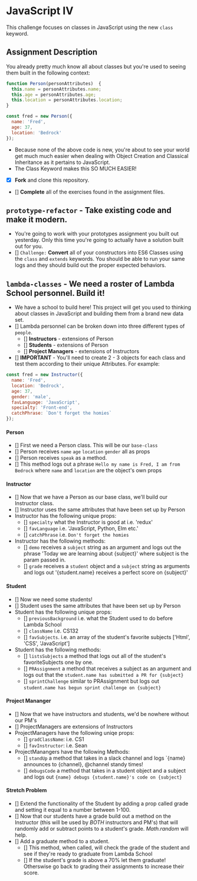# JavaScript IV

This challenge focuses on classes in JavaScript using the new `class` keyword.

## Assignment Description

You already pretty much know all about classes but you're used to seeing them built in the following context:

```js
function Person(personAttributes)  {
  this.name = personAttributes.name;
  this.age = personAttributes.age;
  this.location = personAttributes.location;
}

const fred = new Person({
  name: 'Fred',
  age: 37,
  location: 'Bedrock'
});
```

* Because none of the above code is new, you're about to see your world get much much easier when dealing with Object Creation and Classical Inheritance as it pertains to JavaScript.
* The Class Keyword makes this SO MUCH EASIER!
* [x] **Fork** and clone this repository.
* [] **Complete** all of the exercises found in the assignment files.

## `prototype-refactor` - Take existing code and make it modern.

* You're going to work with your prototypes assignment you built out yesterday. Only this time you're going to actually have a solution built out for you.
* [] `Challenge:` **Convert** all of your constructors into ES6 Classes using the `class` and `extends` keywords. You should be able to run your same logs and they should build out the proper expected behaviors.

## `lambda-classes` - We need a roster of Lambda School personnel. Build it!

* We have a school to build here! This project will get you used to thinking about classes in JavaScript and building them from a brand new data set.
* [] Lambda personnel can be broken down into three different types of `people`.
  * [] **Instructors** - extensions of Person
  * [] **Students** - extensions of Person
  * [] **Project Managers** - extensions of Instructors
* [] **IMPORTANT** - You'll need to create 2 - 3 objects for each class and test them according to their unique Attributes. For example:

```js
const fred = new Instructor({
  name: 'Fred',
  location: 'Bedrock',
  age: 37,
  gender: 'male',
  favLanguage: 'JavaScript',
  specialty: 'Front-end',
  catchPhrase: `Don't forget the homies`
});
```

#### Person

* [] First we need a Person class. This will be our `base-class`
* [] Person receives `name` `age` `location` `gender` all as props
* [] Person receives `speak` as a method.
* [] This method logs out a phrase `Hello my name is Fred, I am from Bedrock` where `name` and `location` are the object's own props

#### Instructor

* [] Now that we have a Person as our base class, we'll build our Instructor class.
* [] Instructor uses the same attributes that have been set up by Person
* Instructor has the following unique props:
  * [] `specialty` what the Instructor is good at i.e. 'redux'
  * [] `favLanguage` i.e. 'JavaScript, Python, Elm etc.'
  * [] `catchPhrase` i.e. `Don't forget the homies`
* Instructor has the following methods:
  * [] `demo` receives a `subject` string as an argument and logs out the phrase 'Today we are learning about {subject}' where subject is the param passed in.
  * [] `grade` receives a `student` object and a `subject` string as arguments and logs out '{student.name} receives a perfect score on {subject}'

#### Student

* [] Now we need some students!
* [] Student uses the same attributes that have been set up by Person
* Student has the following unique props:
  * [] `previousBackground` i.e. what the Student used to do before Lambda School
  * [] `className` i.e. CS132
  * [] `favSubjects`. i.e. an array of the student's favorite subjects ['Html', 'CSS', 'JavaScript']
* Student has the following methods:
  * [] `listsSubjects` a method that logs out all of the student's favoriteSubjects one by one.
  * [] `PRAssignment` a method that receives a subject as an argument and logs out that the `student.name has submitted a PR for {subject}`
  * [] `sprintChallenge` similar to PRAssignment but logs out `student.name has begun sprint challenge on {subject}`

#### Project Mananger

* [] Now that we have instructors and students, we'd be nowhere without our PM's
* [] ProjectManagers are extensions of Instructors
* ProjectManagers have the following uniqe props:
  * [] `gradClassName`: i.e. CS1
  * [] `favInstructor`: i.e. Sean
* ProjectManangers have the following Methods:
  * [] `standUp` a method that takes in a slack channel and logs `{name} announces to {channel}, @channel standy times!​​​​​
  * [] `debugsCode` a method that takes in a student object and a subject and logs out `{name} debugs {student.name}'s code on {subject}`

#### Stretch Problem

* [] Extend the functionality of the Student by adding a prop called grade and setting it equal to a number between 1-100.
* [] Now that our students have a grade build out a method on the Instructor (this will be used by _BOTH_ instructors and PM's) that will randomly add or subtract points to a student's grade. _Math.random_ will help.
* [] Add a graduate method to a student.
  * [] This method, when called, will check the grade of the student and see if they're ready to graduate from Lambda School
  * [] If the student's grade is above a 70% let them graduate! Otherswise go back to grading their assignments to increase their score.
